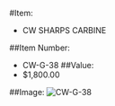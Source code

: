 #Item:
* CW SHARPS CARBINE



##Item Number:
* CW-G-38
##Value:
* $1,800.00

##Image:
![CW-G-38](../../Images/CW-G-38.jpg)


